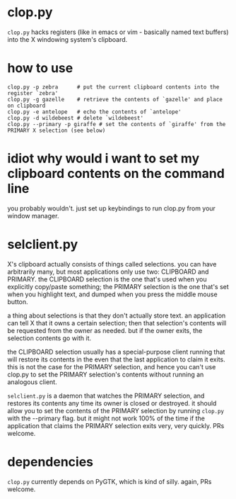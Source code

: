 clop.py
===
`clop.py` hacks registers (like in emacs or vim - basically named text buffers)
into the X windowing system's clipboard.

how to use
===
```shell
clop.py -p zebra      # put the current clipboard contents into the register `zebra'
clop.py -g gazelle    # retrieve the contents of `gazelle' and place on clipboard
clop.py -e antelope   # echo the contents of `antelope'
clop.py -d wildebeest # delete `wildebeest'
clop.py --primary -p giraffe # set the contents of `giraffe' from the PRIMARY X selection (see below)
```

idiot why would i want to set my clipboard contents on the command line
====
you probably wouldn't. just set up keybindings to run clop.py from your window
manager.

selclient.py
===
X's clipboard actually consists of things called selections. you can have
arbitrarily many, but most applications only use two: CLIPBOARD and PRIMARY.
the CLIPBOARD selection is the one that's used when you explicitly copy/paste
something; the PRIMARY selection is the one that's set when you highlight text,
and dumped when you press the middle mouse button.

a thing about selections is that they don't actually store text. an application
can tell X that it owns a certain selection; then that selection's contents
will be requested from the owner as needed. but if the owner exits, the
selection contents go with it.

the CLIPBOARD selection usually has a special-purpose client running that will
restore its contents in the even that the last application to claim it exits.
this is not the case for the PRIMARY selection, and hence you can't use clop.py
to set the PRIMARY selection's contents without running an analogous client.

`selclient.py` is a daemon that watches the PRIMARY selection, and restores its
contents any time its owner is closed or destroyed. it should allow you to set
the contents of the PRIMARY selection by running `clop.py ` with the --primary
flag. but it might not work 100% of the time if the application that claims
the PRIMARY selection exits very, very quickly. PRs welcome.

dependencies
===
`clop.py` currently depends on PyGTK, which is kind of silly. again, PRs
welcome.

